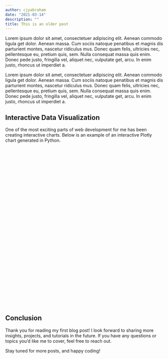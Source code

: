 ```yaml
---
author: cjyabraham
date: "2021-03-14"
description: ""
title: This is an older post
---
```


Lorem ipsum dolor sit amet, consectetuer adipiscing elit. Aenean commodo ligula get dolor. Aenean massa. Cum sociis natoque penatibus et magnis dis parturient montes, nascetur ridiculus mus. Donec quam felis, ultricies nec, pellentesque eu, pretium quis, sem. Nulla consequat massa quis enim. Donec pede justo, fringilla vel, aliquet nec, vulputate get, arcu. In enim justo, rhoncus ut imperdiet a.

Lorem ipsum dolor sit amet, consectetuer adipiscing elit. Aenean commodo ligula get dolor. Aenean massa. Cum sociis natoque penatibus et magnis dis parturient montes, nascetur ridiculus mus. Donec quam felis, ultricies nec, pellentesque eu, pretium quis, sem. Nulla consequat massa quis enim. Donec pede justo, fringilla vel, aliquet nec, vulputate get, arcu. In enim justo, rhoncus ut imperdiet a.

## Interactive Data Visualization

One of the most exciting parts of web development for me has been creating interactive charts. Below is an example of an interactive Plotly chart generated in Python. 

<script src="https://cdn.plot.ly/plotly-latest.min.js"></script>
<div>
  <div id="my-python-plot" class="plotly-graph-div" style="height: 500px; width: 100%;"></div>
  <script type="text/javascript">
    var trace1 = {
      x: [1, 2, 3, 4, 5],
      y: [10, 15, 13, 17, 22],
      mode: 'lines+markers',
      type: 'scatter',
      name: 'Data Points'
    };

    var data = [trace1];

    var layout = {
      title: 'Interactive Line Chart',
      xaxis: {
        title: 'X Axis'
      },
      yaxis: {
        title: 'Y Axis'
      }
    };

    Plotly.newPlot('my-python-plot', data, layout);
  </script>
</div>

## Conclusion

Thank you for reading my first blog post! I look forward to sharing more insights, projects, and tutorials in the future. If you have any questions or topics you’d like me to cover, feel free to reach out.

Stay tuned for more posts, and happy coding!
